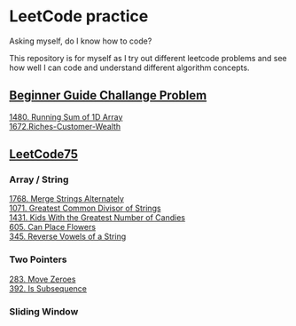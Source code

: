 # LeetCode practice
Asking myself, do I know how to code?

This repository is for myself as I try out different leetcode problems and see how well I can code and understand different algorithm concepts.

## [Beginner Guide Challange Problem](https://leetcode.com/explore/featured/card/the-leetcode-beginners-guide/692/challenge-problems/)
[1480. Running Sum of 1D Array](https://github.com/jessicatwes/leetcode-practice/blob/main/Beginner_Guide/1480.Running-Sum-of-1d-Array.py)<br>
[1672.Riches-Customer-Wealth](https://github.com/jessicatwes/leetcode-practice/blob/main/Beginner_Guide/1672.Riches-Customer-Wealth.py)

## [LeetCode75](https://leetcode.com/studyplan/leetcode-75/)
### Array / String
[1768. Merge Strings Alternately](https://github.com/jessicatwes/leetcode-practice/blob/main/LeetCode75/1768.Merge-Strings-Alternately.py)<br>
[1071. Greatest Common Divisor of Strings](https://github.com/jessicatwes/leetcode-practice/blob/main/LeetCode75/1071.Greatest-Common-Divisor.py)<br>
[1431. Kids With the Greatest Number of Candies](https://github.com/jessicatwes/leetcode-practice/blob/main/LeetCode75/1431.Kids-With-The-Greatest-Number-Of-Candies.py)<br>
[605. Can Place Flowers](https://github.com/jessicatwes/leetcode-practice/blob/main/LeetCode75/605.Can-Place-Flower.py)<br>
[345. Reverse Vowels of a String](https://github.com/jessicatwes/leetcode-practice/blob/main/LeetCode75/345.reverse-vowels-of-a-string.py)

### Two Pointers
[283. Move Zeroes](https://github.com/jessicatwes/leetcode-practice/blob/main/LeetCode75/283.Move-Zereos.py)<br>
[392. Is Subsequence](https://github.com/jessicatwes/leetcode-practice/blob/main/LeetCode75/0392.Is-Subsequence.py)

### Sliding Window
